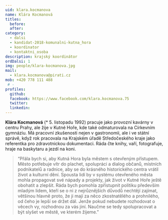```yaml
---
uid: klara.kocmanova
name: Klára Kocmanová
titles: 
  before: 
  after: 
category:
  - dalsi
  - kandidat-2018-komunalni-kutna_hora
  - koordinator
  - kontaktni_osoba
description: krajský koordinátor
ordDalsi: 1
img: people/klara-kocmanova.jpg
mail:
  - klara.kocmanova@pirati.cz
mob: +420 778 111 488
 # -
profiles:
  github:
  facebook: https://www.facebook.com/klara.kocmanova.75
  twitter:
  linkedin:
---
```


**Klára Kocmanová** (* 5. listopadu 1992) pracuje jako provozní kavárny v centru Prahy, ale žije v Kutné Hoře, kde také odmaturovala na Církevním gymnáziu. Má pracovní zkušenosti nejen v gastronomii, ale i ve státní správě, když rok pracovala na Krajském úřadě Středočeského kraje jako referentka pro zdravotnickou dokumentaci. Ráda čte knihy, vaří, fotografuje, hraje na baskytaru a jezdí na koni.

> “Přála bych si, aby Kutná Hora byla městem s otevřeným přístupem. Město potřebuje vítr do plachet, spolupráci a dialog občanů, místních podnikatelů a radnice, aby se do krásného historického centra vrátil život a kulturní dění. Spousta lidí by v systému otevřeného města mohla propagovat své nápady a projekty, jak život v Kutné Hoře ještě obohatit a zlepšit. Ráda bych pomohla zpřístupnit politiku především mladým lidem, kteří se o ni z nejrůznějších důvodů nechtějí zajímat, většinou hlavně proto, že ji mají za něco zkostnatělého a prohnilého, od čeho je lepší se držet dál. Jenže pokud nebudete rozhodovat o věcech vy, rozhodnou za vás jiní. Naučme se tedy spolupracovat a být slyšet ve městě, ve kterém žijeme.”

